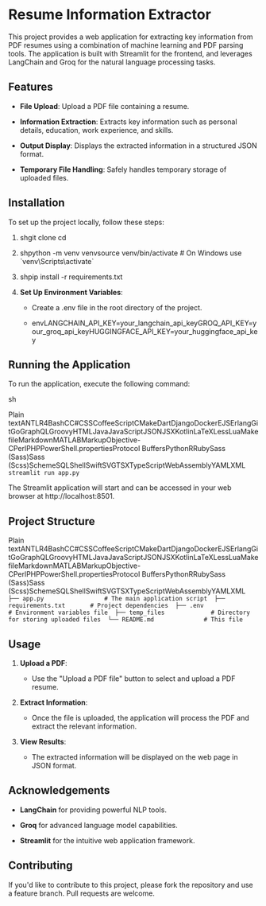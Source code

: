 Resume Information Extractor
============================

This project provides a web application for extracting key information from PDF resumes using a combination of machine learning and PDF parsing tools. The application is built with Streamlit for the frontend, and leverages LangChain and Groq for the natural language processing tasks.

Features
--------

*   **File Upload**: Upload a PDF file containing a resume.
    
*   **Information Extraction**: Extracts key information such as personal details, education, work experience, and skills.
    
*   **Output Display**: Displays the extracted information in a structured JSON format.
    
*   **Temporary File Handling**: Safely handles temporary storage of uploaded files.
    

Installation
------------

To set up the project locally, follow these steps:

1.  shgit clone cd
    
2.  shpython -m venv venvsource venv/bin/activate # On Windows use \`venv\\Scripts\\activate\`
    
3.  shpip install -r requirements.txt
    
4.  **Set Up Environment Variables**:
    
    *   Create a .env file in the root directory of the project.
        
    *   envLANGCHAIN\_API\_KEY=your\_langchain\_api\_keyGROQ\_API\_KEY=your\_groq\_api\_keyHUGGINGFACE\_API\_KEY=your\_huggingface\_api\_key
        

Running the Application
-----------------------

To run the application, execute the following command:

sh

Plain textANTLR4BashCC#CSSCoffeeScriptCMakeDartDjangoDockerEJSErlangGitGoGraphQLGroovyHTMLJavaJavaScriptJSONJSXKotlinLaTeXLessLuaMakefileMarkdownMATLABMarkupObjective-CPerlPHPPowerShell.propertiesProtocol BuffersPythonRRubySass (Sass)Sass (Scss)SchemeSQLShellSwiftSVGTSXTypeScriptWebAssemblyYAMLXML`   streamlit run app.py   `

The Streamlit application will start and can be accessed in your web browser at http://localhost:8501.

Project Structure
-----------------

Plain textANTLR4BashCC#CSSCoffeeScriptCMakeDartDjangoDockerEJSErlangGitGoGraphQLGroovyHTMLJavaJavaScriptJSONJSXKotlinLaTeXLessLuaMakefileMarkdownMATLABMarkupObjective-CPerlPHPPowerShell.propertiesProtocol BuffersPythonRRubySass (Sass)Sass (Scss)SchemeSQLShellSwiftSVGTSXTypeScriptWebAssemblyYAMLXML`   ├── app.py                 # The main application script  ├── requirements.txt       # Project dependencies  ├── .env                   # Environment variables file  ├── temp_files             # Directory for storing uploaded files  └── README.md              # This file   `

Usage
-----

1.  **Upload a PDF**:
    
    *   Use the "Upload a PDF file" button to select and upload a PDF resume.
        
2.  **Extract Information**:
    
    *   Once the file is uploaded, the application will process the PDF and extract the relevant information.
        
3.  **View Results**:
    
    *   The extracted information will be displayed on the web page in JSON format.
        

Acknowledgements
----------------

*   **LangChain** for providing powerful NLP tools.
    
*   **Groq** for advanced language model capabilities.
    
*   **Streamlit** for the intuitive web application framework.
    

Contributing
------------

If you'd like to contribute to this project, please fork the repository and use a feature branch. Pull requests are welcome.
